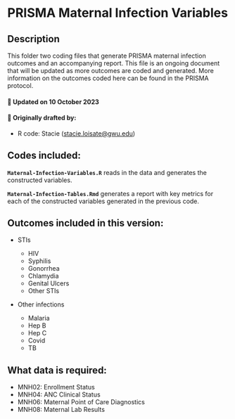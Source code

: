 
# PRISMA Maternal Infection Variables

## Description

This folder two coding files that generate PRISMA maternal infection outcomes and an
accompanying report. This file is an ongoing document that will be
updated as more outcomes are coded and generated. More information on
the outcomes coded here can be found in the PRISMA protocol.

#### :pushpin: Updated on 10 October 2023

#### :pushpin: Originally drafted by:

- R code: Stacie (<stacie.loisate@gwu.edu>)

## Codes included:

**`Maternal-Infection-Variables.R`** reads in the data and generates the
constructed variables.

**`Maternal-Infection-Tables.Rmd`** generates a report with key
metrics for each of the constructed variables generated in the previous
code.

## Outcomes included in this version:
- STIs
  + HIV
  + Syphilis
  + Gonorrhea
  + Chlamydia
  + Genital Ulcers
  + Other STIs
  
- Other infections
  + Malaria
  + Hep B
  + Hep C
  + Covid
  + TB

## What data is required:

- MNH02: Enrollment Status
- MNH04: ANC Clinical Status
- MNH06: Maternal Point of Care Diagnostics
- MNH08: Maternal Lab Results 

